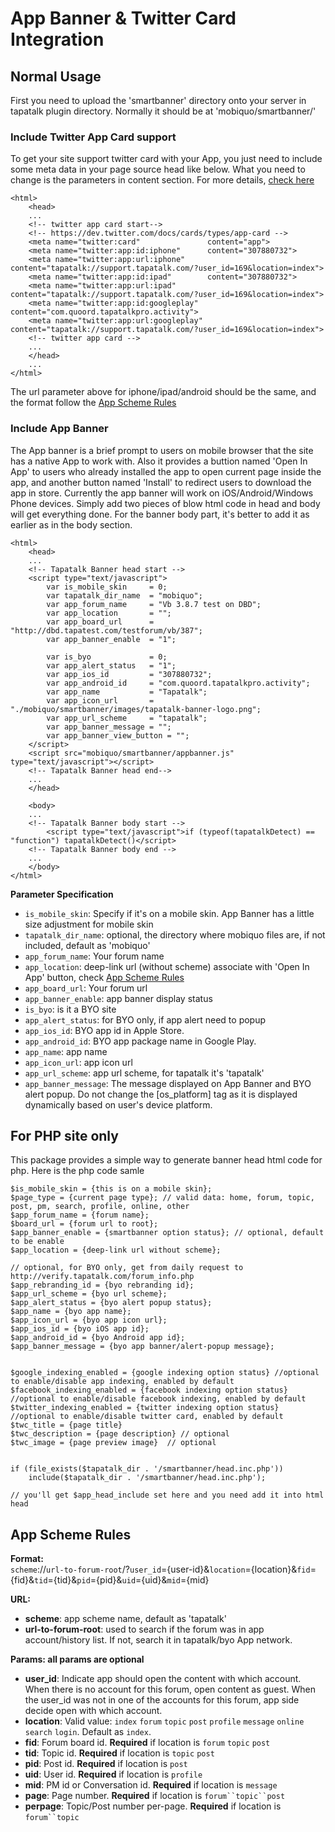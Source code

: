 # App Banner & Twitter Card Integration


## Normal Usage ##

First you need to upload the 'smartbanner' directory onto your server in tapatalk plugin directory. Normally it should be at 'mobiquo/smartbanner/'

### Include Twitter App Card support

To get your site support twitter card with your App, you just need to include some meta data in your page source head like below.
What you need to change is the parameters in content section. For more details, [check here](https://dev.twitter.com/docs/cards/types/app-card)

    <html>
        <head>
        ...
        <!-- twitter app card start-->
        <!-- https://dev.twitter.com/docs/cards/types/app-card -->
        <meta name="twitter:card"               content="app">
        <meta name="twitter:app:id:iphone"      content="307880732">
        <meta name="twitter:app:url:iphone"     content="tapatalk://support.tapatalk.com/?user_id=169&location=index">
        <meta name="twitter:app:id:ipad"        content="307880732">
        <meta name="twitter:app:url:ipad"       content="tapatalk://support.tapatalk.com/?user_id=169&location=index">
        <meta name="twitter:app:id:googleplay"  content="com.quoord.tapatalkpro.activity">
        <meta name="twitter:app:url:googleplay" content="tapatalk://support.tapatalk.com/?user_id=169&location=index">
        <!-- twitter app card -->
        ...
        </head>
        ...
    </html>
    
The url parameter above for iphone/ipad/android should be the same, and the format follow the [App Scheme Rules](#app-scheme-rules)


### Include App Banner

The App banner is a brief prompt to users on mobile browser that the site has a native App to work with. 
Also it provides a buttion named 'Open In App' to users who already installed the app to open current page inside the app, and another button named 'Install' to redirect users to download the app in store.
Currently the app banner will work on iOS/Android/Windows Phone devices.
Simply add two pieces of blow html code in head and body will get everything done. For the banner body part, it's better to add it as earlier as in the body section.

    <html>
        <head>
        ...
        <!-- Tapatalk Banner head start -->
        <script type="text/javascript">
            var is_mobile_skin     = 0;
            var tapatalk_dir_name  = "mobiquo";
            var app_forum_name     = "Vb 3.8.7 test on DBD";
            var app_location       = "";
            var app_board_url      = "http://dbd.tapatest.com/testforum/vb/387";
            var app_banner_enable  = "1";
            
            var is_byo             = 0;
            var app_alert_status   = "1";
            var app_ios_id         = "307880732";
            var app_android_id     = "com.quoord.tapatalkpro.activity";
            var app_name           = "Tapatalk";
            var app_icon_url       = "./mobiquo/smartbanner/images/tapatalk-banner-logo.png";
            var app_url_scheme     = "tapatalk";
            var app_banner_message = "";
            var app_banner_view_button = "";
        </script>
        <script src="mobiquo/smartbanner/appbanner.js" type="text/javascript"></script>
        <!-- Tapatalk Banner head end-->
        ...
        </head>
        
        <body>
        ...
        <!-- Tapatalk Banner body start -->
            <script type="text/javascript">if (typeof(tapatalkDetect) == "function") tapatalkDetect()</script>
        <!-- Tapatalk Banner body end -->
        ...
        </body>
    </html>

**Parameter Specification**

* `is_mobile_skin`: Specify if it's on a mobile skin. App Banner has a little size adjustment for mobile skin
* `tapatalk_dir_name`: optional, the directory where mobiquo files are, if not included, default as 'mobiquo'
* `app_forum_name`: Your forum name
* `app_location`: deep-link url (without scheme) associate with 'Open In App' button, check [App Scheme Rules](#app-scheme-rules)
* `app_board_url`: Your forum url
* `app_banner_enable`: app banner display status
* `is_byo`: is it a BYO site
* `app_alert_status`: for BYO only, if app alert need to popup
* `app_ios_id`: BYO app id in Apple Store.
* `app_android_id`: BYO app package name in Google Play.
* `app_name`: app name
* `app_icon_url`: app icon url
* `app_url_scheme`: app url scheme, for tapatalk it's 'tapatalk'
* `app_banner_message`: The message displayed on App Banner and BYO alert popup. Do not change the [os_platform] tag as it is displayed dynamically based on user's device platform.


## For PHP site only ##

This package provides a simple way to generate banner head html code for php.
Here is the php code samle

    $is_mobile_skin = {this is on a mobile skin};
    $page_type = {current page type}; // valid data: home, forum, topic, post, pm, search, profile, online, other
    $app_forum_name = {forum name};
    $board_url = {forum url to root};
    $app_banner_enable = {smartbanner option status}; // optional, default to be enable
    $app_location = {deep-link url without scheme};
    
    // optional, for BYO only, get from daily request to http://verify.tapatalk.com/forum_info.php
    $app_rebranding_id = {byo rebranding id};
    $app_url_scheme = {byo url scheme};
    $app_alert_status = {byo alert popup status};
    $app_name = {byo app name};
    $app_icon_url = {byo app icon url};
    $app_ios_id = {byo iOS app id};
    $app_android_id = {byo Android app id};
    $app_banner_message = {byo app banner/alert-popup message};

    
    $google_indexing_enabled = {google indexing option status} //optional to enable/disable app indexing, enabled by default
    $facebook_indexing_enabled = {facebook indexing option status} //optional to enable/disable facebook indexing, enabled by default
    $twitter_indexing_enabled = {twitter indexing option status} //optional to enable/disable twitter card, enabled by default
    $twc_title = {page title}
    $twc_description = {page description} // optional
    $twc_image = {page preview image}  // optional
    
    
    if (file_exists($tapatalk_dir . '/smartbanner/head.inc.php'))
        include($tapatalk_dir . '/smartbanner/head.inc.php');
    
    // you'll get $app_head_include set here and you need add it into html head


## App Scheme Rules

**Format:**  
`scheme`://`url-to-forum-root`/?`user_id`={user-id}&`location`={location}&`fid`={fid}&`tid`={tid}&`pid`={pid}&`uid`={uid}&`mid`={mid}

**URL:**  
* **scheme**: app scheme name, default as 'tapatalk'  
* **url-to-forum-root**: used to search if the forum was in app account/history list. If not, search it in tapatalk/byo App network.

**Params: all params are optional**  
* **user_id**: Indicate app should open the content with which account. When there is no account for this forum, open content as guest.  When the user_id was not in one of the accounts for this forum, app side decide open with which account.  
* **location**: Valid value: `index` `forum` `topic` `post` `profile` `message` `online` `search` `login`. Default as `index`.  
* **fid**: Forum board id. **Required** if location is `forum` `topic` `post`  
* **tid**: Topic id. **Required** if location is `topic` `post`  
* **pid**: Post id. **Required** if location is `post`  
* **uid**: User id. **Required** if location is `profile`  
* **mid**: PM id or Conversation id. **Required** if location is `message`  
* **page**: Page number. **Required** if location is `forum``topic``post`  
* **perpage**: Topic/Post number per-page. **Required** if location is `forum``topic`  